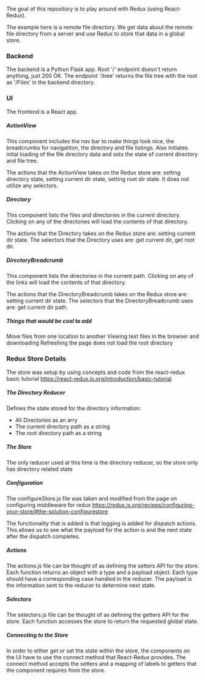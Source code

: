 The goal of this repository is to play around with Redux (using React-Redux). 

The example here is a remote file directory. We get data about the remote file directory from a server and use Redux to store that data in a global store.

### Backend
The backend is a Python Flask app.
Root '/' endpoint doesn't return anything, just 200 OK.
The endpoint '/tree' returns the file tree with the root as '/Files' in the backend directory.

### UI
The frontend is a React app.

##### ActionView
This component includes the nav bar to make things look nice, the breadcrumbs for navigatiton, the directory and file listings.
Also initiates inital loading of the file directory data and sets the state of current directory and file tree.

The actions that the ActionView takes on the Redux store are: setting directory state, setting current dir state, setting root dir state.
It does not utilize any selectors.

##### Directory
This component lists the files and directories in the current directory.
Clicking on any of the directories will load the contents of that directory.

The actions that the Directory takes on the Redux store are: setting current dir state.
The selectors that the Directory uses are: get current dir, get root dir.

##### DirectoryBreadcrumb
This component lists the directories in the current path. Clicking on any of the links will load the contents of that directory.

The actions that the DirectoryBreadcrumb takes on the Redux store are: setting current dir state.
The selectors that the DirectoryBreadcrumb uses are: get current dir path.

##### Things that would be cool to add
Move files from one location to another
Viewing text files in the browser and downloading
Refreshing the page does not load the root directory

### Redux Store Details
The store was setup by using concepts and code from the react-redux basic tutorial https://react-redux.js.org/introduction/basic-tutorial

##### The Directory Reducer
Defines the state stored for the directory information:
* All Directories as an arry
* The current directory path as a string
* The root directory path as a string

##### The Store
The only reducer used at this time is the directory reducer, so the store only has directory related state

##### Configuration
The configureStore.js file was taken and modified from the page on configuring middleware for redux https://redux.js.org/recipes/configuring-your-store/#the-solution-configurestore

The functionality that is added is that logging is added for dispatch actions. This allows us to see what the payload for the action is and the next state after the dispatch completes.

##### Actions
The actions.js file can be thought of as defining the setters API for the store. Each function returns an object with a type and a payload object. Each type should have a corresponding case handled in the reducer. The payload is the information sent to the reducer to determine next state.

##### Selectors
The selectors.js file can be thought of as defining the getters API for the store. Each function accesses the store to return the requested global state.

##### Connecting to the Store
In order to either get or set the state within the store, the components on the UI have to use the connect method that React-Redux provides. The connect method accepts the setters and a mapping of labels to getters that the component requires from the store.
